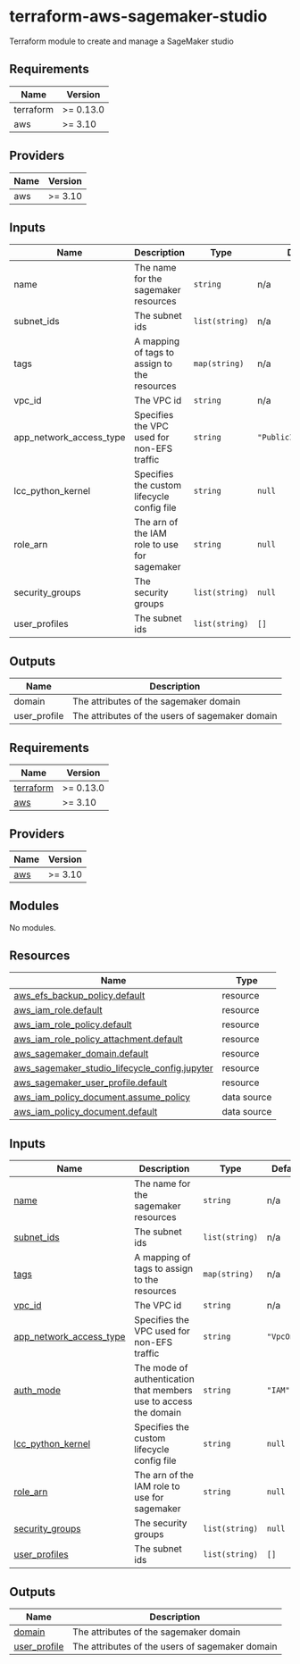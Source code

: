 # terraform-aws-sagemaker-studio
Terraform module to create and manage a SageMaker studio

<!--- BEGIN_TF_DOCS --->
## Requirements

| Name | Version |
|------|---------|
| terraform | >= 0.13.0 |
| aws | >= 3.10 |

## Providers

| Name | Version |
|------|---------|
| aws | >= 3.10 |

## Inputs

| Name | Description | Type | Default | Required |
|------|-------------|------|---------|:--------:|
| name | The name for the sagemaker resources | `string` | n/a | yes |
| subnet\_ids | The subnet ids | `list(string)` | n/a | yes |
| tags | A mapping of tags to assign to the resources | `map(string)` | n/a | yes |
| vpc\_id | The VPC id | `string` | n/a | yes |
| app\_network\_access\_type | Specifies the VPC used for non-EFS traffic | `string` | `"PublicInternetOnly"` | no |
| lcc\_python\_kernel | Specifies the custom lifecycle config file | `string` | `null` | no |
| role\_arn | The arn of the IAM role to use for sagemaker | `string` | `null` | no |
| security\_groups | The security groups | `list(string)` | `null` | no |
| user\_profiles | The subnet ids | `list(string)` | `[]` | no |

## Outputs

| Name | Description |
|------|-------------|
| domain | The attributes of the sagemaker domain |
| user\_profile | The attributes of the users of sagemaker domain |

<!--- END_TF_DOCS --->

<!-- BEGIN_TF_DOCS -->
## Requirements

| Name | Version |
|------|---------|
| <a name="requirement_terraform"></a> [terraform](#requirement\_terraform) | >= 0.13.0 |
| <a name="requirement_aws"></a> [aws](#requirement\_aws) | >= 3.10 |

## Providers

| Name | Version |
|------|---------|
| <a name="provider_aws"></a> [aws](#provider\_aws) | >= 3.10 |

## Modules

No modules.

## Resources

| Name | Type |
|------|------|
| [aws_efs_backup_policy.default](https://registry.terraform.io/providers/hashicorp/aws/latest/docs/resources/efs_backup_policy) | resource |
| [aws_iam_role.default](https://registry.terraform.io/providers/hashicorp/aws/latest/docs/resources/iam_role) | resource |
| [aws_iam_role_policy.default](https://registry.terraform.io/providers/hashicorp/aws/latest/docs/resources/iam_role_policy) | resource |
| [aws_iam_role_policy_attachment.default](https://registry.terraform.io/providers/hashicorp/aws/latest/docs/resources/iam_role_policy_attachment) | resource |
| [aws_sagemaker_domain.default](https://registry.terraform.io/providers/hashicorp/aws/latest/docs/resources/sagemaker_domain) | resource |
| [aws_sagemaker_studio_lifecycle_config.jupyter](https://registry.terraform.io/providers/hashicorp/aws/latest/docs/resources/sagemaker_studio_lifecycle_config) | resource |
| [aws_sagemaker_user_profile.default](https://registry.terraform.io/providers/hashicorp/aws/latest/docs/resources/sagemaker_user_profile) | resource |
| [aws_iam_policy_document.assume_policy](https://registry.terraform.io/providers/hashicorp/aws/latest/docs/data-sources/iam_policy_document) | data source |
| [aws_iam_policy_document.default](https://registry.terraform.io/providers/hashicorp/aws/latest/docs/data-sources/iam_policy_document) | data source |

## Inputs

| Name | Description | Type | Default | Required |
|------|-------------|------|---------|:--------:|
| <a name="input_name"></a> [name](#input\_name) | The name for the sagemaker resources | `string` | n/a | yes |
| <a name="input_subnet_ids"></a> [subnet\_ids](#input\_subnet\_ids) | The subnet ids | `list(string)` | n/a | yes |
| <a name="input_tags"></a> [tags](#input\_tags) | A mapping of tags to assign to the resources | `map(string)` | n/a | yes |
| <a name="input_vpc_id"></a> [vpc\_id](#input\_vpc\_id) | The VPC id | `string` | n/a | yes |
| <a name="input_app_network_access_type"></a> [app\_network\_access\_type](#input\_app\_network\_access\_type) | Specifies the VPC used for non-EFS traffic | `string` | `"VpcOnly"` | no |
| <a name="input_auth_mode"></a> [auth\_mode](#input\_auth\_mode) | The mode of authentication that members use to access the domain | `string` | `"IAM"` | no |
| <a name="input_lcc_python_kernel"></a> [lcc\_python\_kernel](#input\_lcc\_python\_kernel) | Specifies the custom lifecycle config file | `string` | `null` | no |
| <a name="input_role_arn"></a> [role\_arn](#input\_role\_arn) | The arn of the IAM role to use for sagemaker | `string` | `null` | no |
| <a name="input_security_groups"></a> [security\_groups](#input\_security\_groups) | The security groups | `list(string)` | `null` | no |
| <a name="input_user_profiles"></a> [user\_profiles](#input\_user\_profiles) | The subnet ids | `list(string)` | `[]` | no |

## Outputs

| Name | Description |
|------|-------------|
| <a name="output_domain"></a> [domain](#output\_domain) | The attributes of the sagemaker domain |
| <a name="output_user_profile"></a> [user\_profile](#output\_user\_profile) | The attributes of the users of sagemaker domain |
<!-- END_TF_DOCS -->